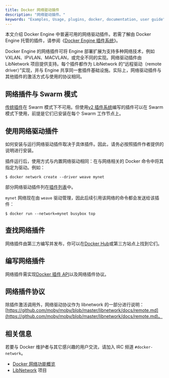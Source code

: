 ```yaml
---
title: Docker 网络驱动插件
description: "网络驱动插件。"
keywords: "Examples, Usage, plugins, docker, documentation, user guide"
---
```


本文介绍 Docker Engine 中普遍可用的网络驱动插件。若需了解由 Docker Engine 托管的插件，请参阅《[Docker Engine 插件系统](_index.md)》。

Docker Engine 的网络插件可将 Engine 部署扩展为支持多种网络技术，例如 VXLAN、IPVLAN、MACVLAN，或完全不同的实现。网络驱动插件由 LibNetwork 项目提供支持。每个插件都作为 LibNetwork 的“远程驱动（remote driver）”实现，并与 Engine 共享同一套插件基础设施。实际上，网络驱动插件与其他插件的激活方式与使用的协议相同。

## 网络插件与 Swarm 模式

[传统插件](legacy_plugins.md)在 Swarm 模式下不可用。但使用[v2 插件系统](_index.md)编写的插件可以在 Swarm 模式下使用，前提是它们已安装在每个 Swarm 工作节点上。

## 使用网络驱动插件

如何安装与运行网络驱动插件取决于具体插件。因此，请务必按照插件作者提供的说明进行安装。

插件运行后，使用方式与内置网络驱动相同：在与网络相关的 Docker 命令中将其指定为驱动。例如：

```console
$ docker network create --driver weave mynet
```

部分网络驱动插件列在[插件列表](legacy_plugins.md)中。

`mynet` 网络现在由 `weave` 驱动管理，因此后续引用该网络的命令都会发送给该插件：

```console
$ docker run --network=mynet busybox top
```

## 查找网络插件

网络插件由第三方编写并发布，你可以在[Docker Hub](https://hub.docker.com/search?q=&type=plugin)或第三方站点上找到它们。

## 编写网络插件

网络插件需实现[Docker 插件 API](plugin_api.md)以及网络插件协议。

## 网络插件协议

除插件激活调用外，网络驱动协议作为 libnetwork 的一部分进行说明：
[https://github.com/moby/moby/blob/master/libnetwork/docs/remote.md](https://github.com/moby/moby/blob/master/libnetwork/docs/remote.md)。

## 相关信息

若要与 Docker 维护者与其它感兴趣的用户交流，请加入 IRC 频道 `#docker-network`。

- [Docker 网络功能概览](https://docs.docker.com/engine/userguide/networking/)
- [LibNetwork](https://github.com/docker/libnetwork) 项目
